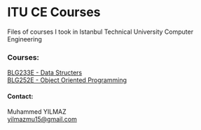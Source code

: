 # ITU CE Courses
Files of courses I took in Istanbul Technical University Computer Engineering

### Courses:
[BLG233E - Data Structers](https://github.com/yilmazm/ITU-CE-Courses/tree/master/BLG233E%20-%20Data%20Structers)
<br>
[BLG252E - Object Oriented Programming](https://github.com/yilmazm/ITU-CE-Courses/tree/master/BLG252E%20-%20Object%20Oriented%20Programming)

#### Contact:
Muhammed YILMAZ
<br>
yilmazmu15@gmail.com
